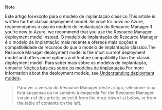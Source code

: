 > [!NOTE]
> <span data-ttu-id="111a5-101">Este artigo foi escrito para o modelo de implantação clássico.</span><span class="sxs-lookup"><span data-stu-id="111a5-101">This article is written for the classic deployment model.</span></span> <span data-ttu-id="111a5-102">Se você for novo no Azure, recomendamos o uso do modelo de implantação do Resource Manager.</span><span class="sxs-lookup"><span data-stu-id="111a5-102">If you're new to Azure, we recommend that you use the Resource Manager deployment model instead.</span></span> <span data-ttu-id="111a5-103">O modelo de implantação do Resource Manager é o modelo de implantação mais recente e oferece mais opções e compatibilidade de recursos do que o modelo de implantação clássico.</span><span class="sxs-lookup"><span data-stu-id="111a5-103">The Resource Manager deployment model is the most current deployment model and offers more options and feature compatibility than the classic deployment model.</span></span> <span data-ttu-id="111a5-104">Para saber mais sobre os modelos de implantação, consulte [Noções básicas sobre os modelos de implantação](../articles/resource-manager-deployment-model.md).</span><span class="sxs-lookup"><span data-stu-id="111a5-104">For more information about the deployment models, see [Understanding deployment models](../articles/resource-manager-deployment-model.md).</span></span>

> <span data-ttu-id="111a5-105">Para ver a versão do Resource Manager deste artigo, selecione-o na lista suspensa ou no sumário à esquerda.</span><span class="sxs-lookup"><span data-stu-id="111a5-105">For the Resource Manager version of this article, select it from the drop-down list below, or from the table of contents on the left.</span></span>
>
>
